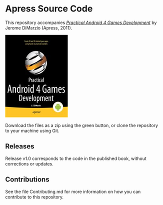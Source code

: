 # Apress Source Code

This repository accompanies [*Practical Android 4 Games Development*](http://www.apress.com/9781430240297) by Jerome DiMarzio (Apress, 2011).

![Cover image](9781430240297.jpg)

Download the files as a zip using the green button, or clone the repository to your machine using Git.

## Releases

Release v1.0 corresponds to the code in the published book, without corrections or updates.

## Contributions

See the file Contributing.md for more information on how you can contribute to this repository.
